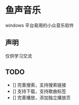 # 鱼声音乐
windows 平台易用的小众音乐软件

## 声明
仅供学习交流

## TODO
- [] 完善搜索，支持搜索链接
- [] 支持下载，支持歌曲标签
- [] 完善播放，添加独立播放页
